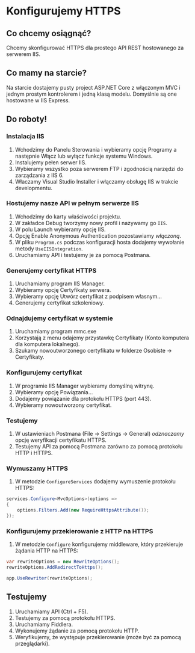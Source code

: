 # Konfigurujemy HTTPS

## Co chcemy osiągnąć?

Chcemy skonfigurować HTTPS dla prostego API REST hostowanego za serwerem IIS.


## Co mamy na starcie?

Na starcie dostajemy pusty project ASP.NET Core z włączonym MVC i jednym prostym kontrolerem i jedną klasą modelu. Domyślnie są one hostowane w IIS Express.


## Do roboty!

### Instalacja IIS

1. Wchodzimy do Panelu Sterowania i wybieramy opcję Programy a następnie Włącz lub wyłącz funkcje systemu Windows.
1. Instalujemy pełen serwer IIS.
1. Wybieramy wszystko poza serwerem FTP i zgodnością narzędzi do zarządzania z IIS 6.
1. Właczamy Visual Studio Installer i włączamy obsługę IIS w trakcie developmentu.


### Hostujemy nasze API w pełnym serwerze IIS

1. Wchodzimy do karty właściwości projektu.
1. W zakładce Debug tworzymy nowy profil i nazywamy go `IIS`.
1. W polu Launch wybieramy opcję IIS.
1. Opcję Enable Anonymous Authentication pozostawiamy *włączoną*.
1. W pliku `Program.cs` podczas konfiguracji hosta dodajemy wywołanie metody `UseIISIntegration`.
1. Uruchamiamy API i testujemy je za pomocą Postmana.


### Generujemy certyfikat HTTPS

1. Uruchamiamy program IIS Manager.
1. Wybieramy opcję Certyfikaty serwera.
1. Wybieramy opcję Utwórz certyfikat z podpisem własnym...
1. Generujemy certyfikat szkoleniowy.


### Odnajdujemy certyfikat w systemie

1. Uruchamiamy program mmc.exe
1. Korzystają z menu odajemy przystawkę Certyfikaty (Konto komputera dla komputera lokalnego).
1. Szukamy nowoutworzonego certyfikatu w folderze Osobiste -> Certyfikaty.


### Konfigurujemy certyfikat

1. W programie IIS Manager wybieramy domyślną witrynę.
1. Wybieramy opcję Powiązania...
1. Dodajemy powiązanie dla protokołu HTTPS (port 443).
1. Wybieramy nowoutworzony certyfikat.


### Testujemy

1. W ustawieniach Postmana (File -> Settings -> General) *odznaczamy* opcję weryfikacji certyfikatu HTTPS.
1. Testujemy API za pomocą Postmana zarówno za pomocą protokołu HTTP i HTTPS.


### Wymuszamy HTTPS

1. W metodzie `ConfigureServices` dodajemy wymuszenie protokołu HTTPS:

```csharp
services.Configure<MvcOptions>(options =>
{
    options.Filters.Add(new RequireHttpsAttribute());
});
```

### Konfigurujemy przekierowanie z HTTP na HTTPS

1. W metodzie `Configure` konfigurujemy middleware, który przekieruje żądania HTTP na HTTPS:

```csharp
var rewriteOptions = new RewriteOptions();
rewriteOptions.AddRedirectToHttps();

app.UseRewriter(rewriteOptions);
```

## Testujemy

1. Uruchamiamy API (Ctrl + F5).
1. Testujemy za pomocą protokołu HTTPS.
1. Uruchamiamy Fiddlera.
1. Wykonujemy żądanie za pomocą protokołu HTTP.
1. Weryfikujemy, że występuje przekierowanie (może być za pomocą przeglądarki).
